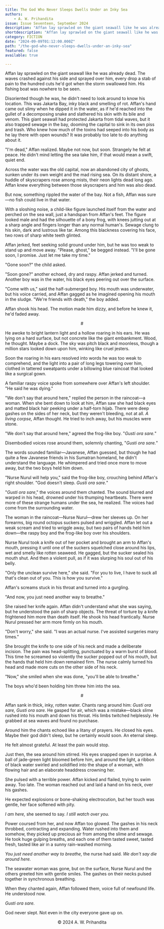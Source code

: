 ```yaml
---
title: The God Who Never Sleeps Dwells Under an Inky Sea
authors:
    - A. W. Prihandita
issue: Issue Seventeen, September 2024
description: "Affan lay sprawled on the giant seawall like he was already dead. The waves crashed against his side and sprayed over him, every drop a stab of pain to the hundred cuts he'd got when the storm swallowed him. His fishing boat was nowhere to be seen. <p>Disoriented though he was, he didn't need to look around to know his location. This was Jakarta Bay, inky black and smelling of rot. Affan's hand came out slimy when he dipped it in the water, as if he'd reached into the gullet of a decomposing snake and slathered his skin with its bile and venom. This giant seawall had protected Jakarta from tidal waves, but it also trapped sewage in the bay, dooming the capital to sink in its own piss and trash. Who knew how much of the toxins had seeped into his body as he lay there with open wounds? It was probably too late to do anything about it.</p>" 
shortdescription: "Affan lay sprawled on the giant seawall like he was already dead. The waves crashed against his side and sprayed over him, every drop a stab of pain to the hundred cuts he'd got when the storm swallowed him. His fishing boat was nowhere to be seen. <p>Disoriented though he was, he didn't need to look around to know his location. This was Jakarta Bay, inky black and smelling of rot. Affan's hand came out slimy when he dipped it in the water, as if he'd reached into the gullet of a decomposing snake and slathered his skin with its bile and venom. This giant seawall had protected Jakarta from tidal waves, but it also trapped sewage in the bay, dooming the capital to sink in its own piss and trash. Who knew how much of the toxins had seeped into his body as he lay there with open wounds? It was probably too late to do anything about it.</p>"
category: FICTION
date: "2024-09-09T01:12:00.000Z"
path: "/the-god-who-never-sleeps-dwells-under-an-inky-sea"
featured: false
available: true

---
```


Affan lay sprawled on the giant seawall like he was already dead. The
waves crashed against his side and sprayed over him, every drop a stab
of pain to the hundred cuts he'd got when the storm swallowed him. His
fishing boat was nowhere to be seen.

Disoriented though he was, he didn't need to look around to know his
location. This was Jakarta Bay, inky black and smelling of rot. Affan's
hand came out slimy when he dipped it in the water, as if he'd reached
into the gullet of a decomposing snake and slathered his skin with its
bile and venom. This giant seawall had protected Jakarta from tidal
waves, but it also trapped sewage in the bay, dooming the capital to
sink in its own piss and trash. Who knew how much of the toxins had
seeped into his body as he lay there with open wounds? It was probably
too late to do anything about it.

"I'm dead," Affan realized. Maybe not now, but soon. Strangely he felt
at peace. He didn't mind letting the sea take him, if that would mean a
swift, quiet end.

Across the water was the old capital, now an abandoned city of ghosts,
sunken under its own weight and the mad rising sea. On its distant
shore, a huddle of skyscrapers rose among mists, their neon lights dead
long ago. Affan knew everything between those skyscrapers and him was
also dead.

But now, something rippled the water of the bay. Not a fish, Affan was
sure—no fish could live in that water.

With a sloshing noise, a child-like figure launched itself from the
water and perched on the sea wall, just a handspan from Affan's feet.
The figure looked male and had the silhouette of a bony frog, with knees
jutting out at a sharp angle and fingers longer than any normal human's.
Sewage clung to his skin, dark and lustrous like tar. Among this
blackness covering his face, two rows of sharp white teeth glinted.

Affan jerked, feet seeking solid ground under him, but he was too weak
to stand up and move away. "Please, ghost," be begged instead. "I'll be
gone soon, I promise. Just let me take my time."

"Gone soon?" the child asked.

"Soon gone?" another echoed, dry and raspy. Affan jerked and turned.
Another boy was in the water, his black eyes peering out over the
surface.

"Come with us," said the half-submerged boy. His mouth was underwater,
but his voice carried, and Affan gagged as he imagined opening his mouth
in the sludge. "We're friends with death," the boy added.

Affan shook his head. The motion made him dizzy, and before he knew it,
he'd faded away.

<p style="text-align: center;">#</p>

He awoke to bright lantern light and a hollow roaring in his ears. He
was lying on a hard surface, but not concrete like the giant embankment.
Wood, he thought. Maybe a dock. The sky was pitch black and moonless,
though a million stars looked down upon him, winking like cruel jesters.

Soon the roaring in his ears resolved into words he was too weak to
comprehend, and the light into a pair of long legs towering over him,
clothed in tattered sweatpants under a billowing blue raincoat that
looked like a surgical gown.

A familiar raspy voice spoke from somewhere over Affan's left shoulder.
"He said he was dying."

"We don't say that around here," replied the person in the raincoat—a
woman. When she bent down to look at him, Affan saw she had black eyes
and matted black hair peeking under a half-torn hijab. There were deep
gashes on the sides of her neck, but they weren't bleeding, not at all.
*A living corpse,* Affan thought. He tried to inch away, but his muscles
were stone.

"We don't say that around here," agreed the frog-like boy. "*Gusti ora sare.*"

Disembodied voices rose around them, solemnly chanting, "*Gusti ora sare.*"

The words sounded familiar—Javanese, Affan guessed, but though he had
quite a few Javanese friends in his Sumatran homeland, he didn't
understand the language. He whimpered and tried once more to move away,
but the two boys held him down.

"Nurse Nurul will help you," said the frog-like boy, crouching behind
Affan's right shoulder. "God doesn't sleep. *Gusti ora sare.*"

"*Gusti ora sare*," the voices around them chanted. The sound blurred
and warped in his head, drowned under his thumping heartbeats. There
were more of these strange humans under the sea, he realized. The voices
had come from the surrounding water.

The woman in the raincoat—Nurse Nurul—drew her sleeves up. On her
forearms, big round octopus suckers pulsed and wriggled. Affan let out a
weak scream and tried to wriggle away, but two pairs of hands held him
down—the raspy boy and the frog-like boy over his shoulders.

Nurse Nurul took a knife out of her pocket and brought an arm to Affan's
mouth, pressing it until one of the suckers squelched close around his
lips, wet and smelly like rotten seaweed. He gagged, but the sucker
sealed his mouth shut. And then a violent pull, as if it was slurping
his soul out of his belly.

"Only the unclean survive here," she said. "For you to live, I have to
suck all that's clean out of you. This is how you survive."

Affan's screams stuck in his throat and turned into a gurgling.

"And now, you just need another way to breathe."

She raised her knife again. Affan didn't understand what she was saying,
but he understood the pain of sharp objects. The threat of torture by a
knife frightened him more than death itself. He shook his head
frantically. Nurse Nurul pressed her arm more firmly on his mouth.

"Don't worry," she said. "I was an actual nurse. I've assisted surgeries
many times."

She brought the knife to one side of his neck and made a deliberate
incision. The pain was head-splitting, punctuated by a warm burst of
blood. This time he screamed so violently the sucker popped out of his
mouth, but the hands that held him down remained firm. The nurse calmly
turned his head and made more cuts on the other side of his neck.

"Now," she smiled when she was done, "you'll be able to breathe."

The boys who'd been holding him threw him into the sea.

<p style="text-align: center;">#</p>

Affan sank in thick, inky, rotten water. Chants rang around him: 
*Gusti ora sare, Gusti ora sare.* He gasped for air, which was a
mistake—black slime rushed into his mouth and down his throat. His
limbs twitched helplessly. He grabbed at sea waves and found no
purchase.

Around him the chants echoed like a litany of prayers. He closed his
eyes. Maybe their god didn't sleep, but he certainly would soon. An
eternal sleep.

He felt almost grateful. At least the pain would stop.

Just then, the sea around him stirred. His eyes snapped open in
surprise. A ball of jade-green light bloomed before him, and around the
light, a ribbon of black water swirled and solidified into the shape of
a woman, with flowing hair and an elaborate headdress crowning her.

She pulsed with a terrible power. Affan kicked and flailed, trying to
swim away. Too late. The woman reached out and laid a hand on his neck,
over his gashes.

He expected explosions or bone-shaking electrocution, but her touch was
gentle, her face softened with pity.

*I am here,* she seemed to say. *I still watch over you.*

Power coursed from her, and now Affan too glowed. The gashes in his neck
throbbed, contracting and expanding. Water rushed into them and
somehow, they picked up precious air from among the slime and sewage.
He took huge gulping breaths, and each one of them tasted sweet, tasted
fresh, tasted like air in a sunny rain-washed morning.

*You just need another way to breathe,* the nurse had said. *We don't say die around here.*

The seawater woman was gone, but on the surface, Nurse Nurul and the
others greeted him with gentle smiles. The gashes on their necks pulsed
together in synchronous breathing.

When they chanted again, Affan followed them, voice full of newfound
life. He understood now.

*Gusti ora sare.*

God never slept. Not even in the city everyone gave up on.


<p style="text-align: center;">© 2024 A. W. Prihandita</p>


